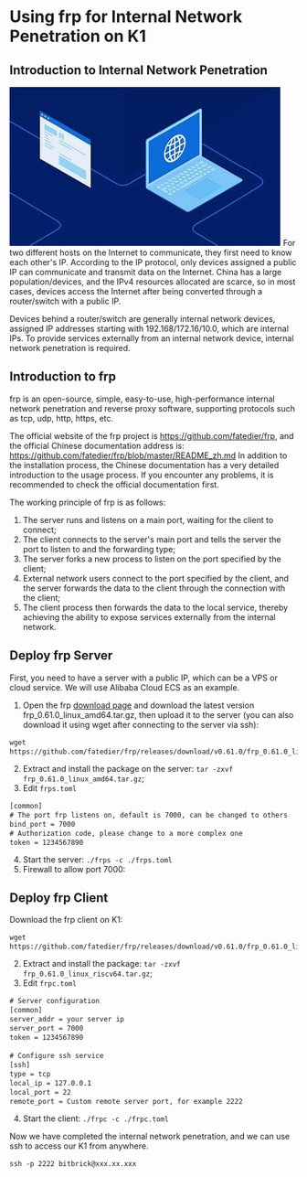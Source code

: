 # Using frp for Internal Network Penetration on K1
## Introduction to Internal Network Penetration

![alt text](image.png)
For two different hosts on the Internet to communicate, they first need to know each other's IP. According to the IP protocol, only devices assigned a public IP can communicate and transmit data on the Internet. China has a large population/devices, and the IPv4 resources allocated are scarce, so in most cases, devices access the Internet after being converted through a router/switch with a public IP.

Devices behind a router/switch are generally internal network devices, assigned IP addresses starting with 192.168/172.16/10.0, which are internal IPs. To provide services externally from an internal network device, internal network penetration is required.
## Introduction to frp
frp is an open-source, simple, easy-to-use, high-performance internal network penetration and reverse proxy software, supporting protocols such as tcp, udp, http, https, etc.

The official website of the frp project is https://github.com/fatedier/frp, and the official Chinese documentation address is: https://github.com/fatedier/frp/blob/master/README_zh.md In addition to the installation process, the Chinese documentation has a very detailed introduction to the usage process. If you encounter any problems, it is recommended to check the official documentation first.

The working principle of frp is as follows:

1. The server runs and listens on a main port, waiting for the client to connect;
2. The client connects to the server's main port and tells the server the port to listen to and the forwarding type;
3. The server forks a new process to listen on the port specified by the client;
4. External network users connect to the port specified by the client, and the server forwards the data to the client through the connection with the client;
5. The client process then forwards the data to the local service, thereby achieving the ability to expose services externally from the internal network.

## Deploy frp Server
First, you need to have a server with a public IP, which can be a VPS or cloud service. We will use Alibaba Cloud ECS as an example.
1. Open the frp [download page](https://github.com/fatedier/frp/releases) and download the latest version frp_0.61.0_linux_amd64.tar.gz, then upload it to the server (you can also download it using wget after connecting to the server via ssh):

~~~
wget https://github.com/fatedier/frp/releases/download/v0.61.0/frp_0.61.0_linux_amd64.tar.gz
~~~

2. Extract and install the package on the server: `tar -zxvf frp_0.61.0_linux_amd64.tar.gz`;
3. Edit `frps.toml`
~~~
[common]
# The port frp listens on, default is 7000, can be changed to others
bind_port = 7000
# Authorization code, please change to a more complex one
token = 1234567890
~~~
4. Start the server: `./frps -c ./frps.toml`
5. Firewall to allow port 7000:

## Deploy frp Client
Download the frp client on K1:
~~~
wget https://github.com/fatedier/frp/releases/download/v0.61.0/frp_0.61.0_linux_riscv64.tar.gz 
~~~

2. Extract and install the package: `tar -zxvf frp_0.61.0_linux_riscv64.tar.gz`;
3. Edit `frpc.toml`
~~~
# Server configuration
[common]
server_addr = your server ip
server_port = 7000
token = 1234567890

# Configure ssh service
[ssh]
type = tcp
local_ip = 127.0.0.1
local_port = 22
remote_port = Custom remote server port, for example 2222
~~~

4. Start the client: `./frpc -c ./frpc.toml`

Now we have completed the internal network penetration, and we can use ssh to access our K1 from anywhere.
~~~
ssh -p 2222 bitbrick@xxx.xx.xxx
~~~
